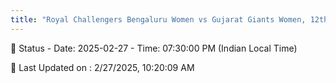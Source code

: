 ```yaml
---
title: "Royal Challengers Bengaluru Women vs Gujarat Giants Women, 12th Match - Live Cricket Score"
--- 
```


📑 Status - Date: 2025-02-27 - Time: 07:30:00 PM (Indian Local Time)

📝 Last Updated on : 2/27/2025, 10:20:09 AM  

